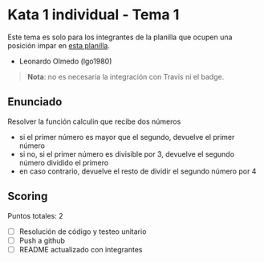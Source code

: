 # Kata 1 individual - Tema 1

Este tema es solo para los integrantes de la planilla que ocupen una posición impar en [esta planilla](https://docs.google.com/spreadsheets/d/1ZXl4dApsCR-cA1AASrafAcM5bQUetoC0oc7ltnXg-vU/edit#gid=0).

- Leonardo Olmedo (lgo1980)

> **Nota**: no es necesaria la integración con Travis ni el badge.

## Enunciado

Resolver la función calculin que recibe dos números

- si el primer número es mayor que el segundo, devuelve el primer número
- si no, si el primer número es divisible por 3, devuelve el segundo número dividido el primero
- en caso contrario, devuelve el resto de dividir el segundo número por 4

## Scoring

Puntos totales: 2

- [ ] Resolución de código y testeo unitario
- [ ] Push a github
- [ ] README actualizado con integrantes
